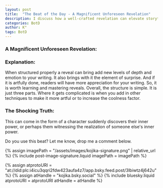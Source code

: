 ```yaml
---
layout: post
title:  "The Beat of the Day - A Magnificent Unforeseen Revelation"
description: I discuss how a well-crafted revelation can elevate storytelling by adding depth and surprise to narratives. While the basic structure is simple, mastering the art of reveals - whether through character epiphanies or power discoveries - requires skill in execution. Though seemingly straightforward in concept, I explain that combining this with other techniques can create more impactful and memorable moments in writing.
categories: BotD
author: K°
tags: BotD
---
```


### A Magnificent Unforeseen Revelation:

### Explanation:
When structured properly a reveal can bring add new levels of depth and emotion to your writing. It also brings with it the element of surprise. And if it is artfully done, readers will have more appreciation for your writing. So, it is worth learning and mastering reveals. Overall, the structure is simple. It is just three parts. Where it gets complicated is when you add in other techniques to make it more artful or to increase the coolness factor.

### The Shocking Truth:
This can come in the form of a character suddenly discovers their inner power, or perhaps them witnessing the realization of someone else's inner power.

Do you use this beat? Let me know, drop me a comment below.

<!-- signature -->
{% assign imagePath = "/assets/images/kojika-signature.png" | relative_url %}
{% include post-image-signature.liquid imagePath = imagePath %}

<!-- comments -->
{% assign atprotoURI = "at://did:plc:i4icu3qqri2fdw423aufa4z7/app.bsky.feed.post/3lbiwtz4j642u" %}
{% assign atHandle = "kojika.bsky.social" %}
{% include bluesky.liquid atprotoURI = atprotoURI atHandle = atHandle %}